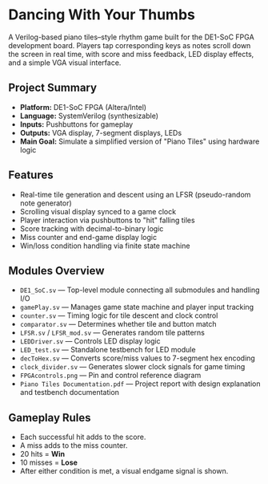 # Dancing With Your Thumbs

A Verilog-based piano tiles–style rhythm game built for the DE1-SoC FPGA development board. Players tap corresponding keys as notes scroll down the screen in real time, with score and miss feedback, LED display effects, and a simple VGA visual interface.

## Project Summary

- **Platform:** DE1-SoC FPGA (Altera/Intel)
- **Language:** SystemVerilog (synthesizable)
- **Inputs:** Pushbuttons for gameplay
- **Outputs:** VGA display, 7-segment displays, LEDs
- **Main Goal:** Simulate a simplified version of "Piano Tiles" using hardware logic

## Features

- Real-time tile generation and descent using an LFSR (pseudo-random note generator)
- Scrolling visual display synced to a game clock
- Player interaction via pushbuttons to "hit" falling tiles
- Score tracking with decimal-to-binary logic
- Miss counter and end-game display logic
- Win/loss condition handling via finite state machine

## Modules Overview

- `DE1_SoC.sv` — Top-level module connecting all submodules and handling I/O
- `gamePlay.sv` — Manages game state machine and player input tracking
- `counter.sv` — Timing logic for tile descent and clock control
- `comparator.sv` — Determines whether tile and button match
- `LFSR.sv` / `LFSR_mod.sv` — Generates random tile patterns
- `LEDDriver.sv` — Controls LED display logic
- `LED_test.sv` — Standalone testbench for LED module
- `decToHex.sv` — Converts score/miss values to 7-segment hex encoding
- `clock_divider.sv` — Generates slower clock signals for game timing
- `FPGAcontrols.png` — Pin and control reference diagram
- `Piano Tiles Documentation.pdf` — Project report with design explanation and testbench documentation


## Gameplay Rules

- Each successful hit adds to the score.
- A miss adds to the miss counter.
- 20 hits = **Win**
- 10 misses = **Lose**
- After either condition is met, a visual endgame signal is shown.
